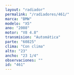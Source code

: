 ```yaml
---
layout: "radiador"
permalink: "/radiadores/461/"
marca: "BMW"
modelo: "X5"
ano: "2008"
motor: "V8 4.8"
transmision: "Automática"
parte: "60825"
clima: "Con clima"
alto: "23"
ancho: "23 1/4"
observaciones: ""
id: "461"
---
```


